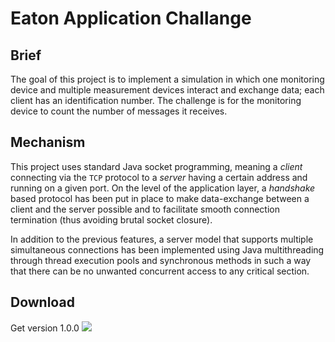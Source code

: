 # Eaton Application Challange

## Brief

The goal of this project is to implement a simulation in which one monitoring device and multiple measurement devices interact and exchange data; each client has an identification number. The challenge is for the monitoring device to count the number of messages it receives.

## Mechanism

This project uses standard Java socket programming, meaning a _client_ connecting via the `TCP` protocol to a _server_ having a certain address and running on a given port. On the level of the application layer, a _handshake_ based protocol has been put in place to make data-exchange between a client and the server possible and to facilitate smooth connection termination (thus avoiding brutal socket closure).

In addition to the previous features, a server model that supports multiple simultaneous connections has been implemented using Java multithreading through thread execution pools and synchronous methods in such a way that there can be no unwanted concurrent access to any critical section.

## Download

Get version 1.0.0 [<img src="https://png.icons8.com/material-outlined/12/000000/downloading-updates.png">](https://www.dropbox.com/sh/s8pwrjyb499h04v/AAAZwGOXr0h93-yHZZ4-I8mva?dl=0)
